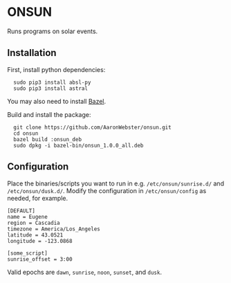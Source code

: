 # ONSUN

Runs programs on solar events.

## Installation

First, install python dependencies:

```shell
  sudo pip3 install absl-py
  sudo pip3 install astral
```

You may also need to install [Bazel](https://docs.bazel.build/versions/master/install.html).

Build and install the package:
```shell
  git clone https://github.com/AaronWebster/onsun.git
  cd onsun
  bazel build :onsun_deb
  sudo dpkg -i bazel-bin/onsun_1.0.0_all.deb
```

## Configuration
Place the binaries/scripts you want to run in e.g. `/etc/onsun/sunrise.d/` and
`/etc/onsun/dusk.d/`.  Modify the configuration in `/etc/onsun/config` as
needed, for example.

```
[DEFAULT]
name = Eugene
region = Cascadia
timezone = America/Los_Angeles
latitude = 43.0521
longitude = -123.0868

[some_script]
sunrise_offset = 3:00
```

Valid epochs are `dawn`, `sunrise`, `noon`, `sunset`, and `dusk`.
